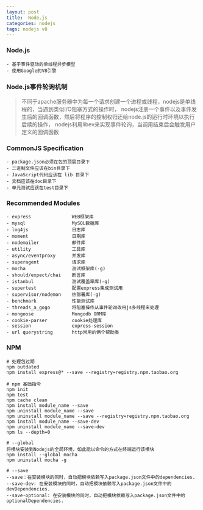 ```yaml
---
layout: post
title:  Node.js
categories: nodejs
tags: nodejs v8
---
```


### Node.js

    - 基于事件驱动的单线程异步模型
    - 使用Google的V8引擎

### Node.js事件轮询机制

>不同于apache服务器中为每一个请求创建一个进程或线程，nodejs是单线程的，当遇到类似I/O阻塞方式的操作时，
nodejs注册一个事件以及事件发生后的回调函数，然后将程序的控制权归还给node.js的运行时环境以执行后续的操作，
nodejs利用libev来实现事件轮询，当调用结束后会触发用户定义的回调函数


### CommonJS Specification

    - package.json必须在包的顶层目录下
    - 二进制文件应该在bin目录下
    - JavaScript代码应该在 lib 目录下
    - 文档应该在doc目录下
    - 单元测试应该在test目录下

### Recommended Modules

    - express               WEB框架库
    - mysql                 MySQL数据库
    - log4js                日志库
    - moment                日期库
    - nodemailer            邮件库
    - utility               工具库
    - async/eventproxy      并发库
    - superagent            请求库
    - mocha                 测试框架库(-g)
    - should/expect/chai    断言库
    - istanbul              测试覆盖率库(-g)
    - supertest             配置express集成测试用
    - supervisor/nodemon    热部署库(-g)
    - benchmark             性能测试库
    - threads_a_gogo        将阻塞操作从事件轮询改用js多线程来处理
    - mongoose              Mongodb ORM库
    - cookie-parser         cookie处理库
    - session               express-session
    - url querystring       http常用的俩个帮助类

### NPM

    # 处理包过期
    npm outdated
    npm install express@* --save --registry=registry.npm.taobao.org

    # npm 基础指令
    npm init
    npm test
    npm cache clean
    npm install module_name --save
    npm uninstall module_name --save
    npm uninstall module_name --save --registry=registry.npm.taobao.org
    npm install module_name --save-dev
    npm uninstall module_name --save-dev
    npm ls --depth=0

    # --global
    将模块安装到Nodejs的全局环境，如此能以命令的方式在终端运行该模块
    npm install --global mocha
    npm uninstall mocha -g

    # --save
    --save：在安装模块的同时，自动把模块依赖写入package.json文件中的dependencies.
    --save-dev: 在安装模块的同时，自动把模块依赖写入package.json文件中的devDependencies.
    --save-optional: 在安装模块的同时，自动把模块依赖写入package.json文件中的optionalDependencies.
